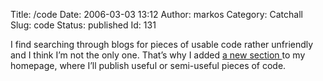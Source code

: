 Title: /code
Date: 2006-03-03 13:12
Author: markos
Category: Catchall
Slug: code
Status: published
Id: 131

<html>
 <body>
  <div>
   <p>
    I find searching through blogs for pieces of usable code rather unfriendly and I think I’m not the only one. That’s why I added
    <a href="http://markos.gaivo.net/code/">
     a new section
    </a>
    to my homepage, where I’ll publish useful or semi-useful pieces of code.
   </p>
  </div>
 </body>
</html>